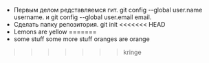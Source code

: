 * Первым делом редставляемся гит. git config --global user.name username. и git config --global user.email email. 
* Сделать папку репозитория. git init
<<<<<<< HEAD
* Lemons are yellow
=======
* some stuff some more stuff
oranges are orange
>>>>>>> kringe
